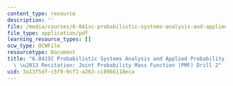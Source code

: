 ```yaml
---
content_type: resource
description: ''
file: /media/courses/6-041sc-probabilistic-systems-analysis-and-applied-probability-fall-2013/3a13f5dfc5f99cf1a263cc8966118eca_MIT6_041SCF13_Joint_PMF_Drill2_300k.pdf
file_type: application/pdf
learning_resource_types: []
ocw_type: OCWFile
resourcetype: Document
title: "6.041SC Probabilistic Systems Analysis and Applied Probability, Fall 2013Transcript\
  \ \u2013 Recitation: Joint Probability Mass Function (PMF) Drill 2"
uid: 3a13f5df-c5f9-9cf1-a263-cc8966118eca
---
```

